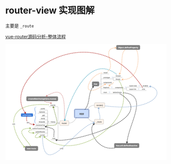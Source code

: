 # router-view 实现图解

主要是 `_route`

[vue-router源码分析-整体流程](https://github.com/DDFE/DDFE-blog/issues/9)

![](./media/kkb-router-view.png)